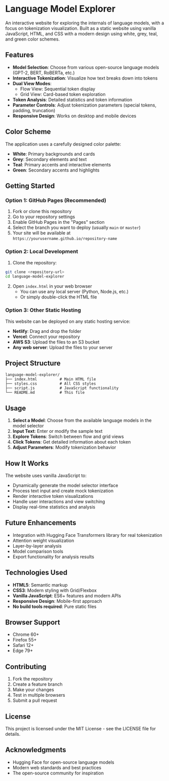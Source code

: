 # Language Model Explorer

An interactive website for exploring the internals of language models, with a focus on tokenization visualization. Built as a static website using vanilla JavaScript, HTML, and CSS with a modern design using white, grey, teal, and green color schemes.

## Features

- **Model Selection**: Choose from various open-source language models (GPT-2, BERT, RoBERTa, etc.)
- **Interactive Tokenization**: Visualize how text breaks down into tokens
- **Dual View Modes**: 
  - Flow View: Sequential token display
  - Grid View: Card-based token exploration
- **Token Analysis**: Detailed statistics and token information
- **Parameter Controls**: Adjust tokenization parameters (special tokens, padding, truncation)
- **Responsive Design**: Works on desktop and mobile devices

## Color Scheme

The application uses a carefully designed color palette:
- **White**: Primary backgrounds and cards
- **Grey**: Secondary elements and text
- **Teal**: Primary accents and interactive elements
- **Green**: Secondary accents and highlights

## Getting Started

### Option 1: GitHub Pages (Recommended)

1. Fork or clone this repository
2. Go to your repository settings
3. Enable GitHub Pages in the "Pages" section
4. Select the branch you want to deploy (usually `main` or `master`)
5. Your site will be available at `https://yourusername.github.io/repository-name`

### Option 2: Local Development

1. Clone the repository:
```bash
git clone <repository-url>
cd language-model-explorer
```

2. Open `index.html` in your web browser
   - You can use any local server (Python, Node.js, etc.)
   - Or simply double-click the HTML file

### Option 3: Other Static Hosting

This website can be deployed on any static hosting service:
- **Netlify**: Drag and drop the folder
- **Vercel**: Connect your repository
- **AWS S3**: Upload the files to an S3 bucket
- **Any web server**: Upload the files to your server

## Project Structure

```
language-model-explorer/
├── index.html          # Main HTML file
├── styles.css          # All CSS styles
├── script.js           # JavaScript functionality
└── README.md           # This file
```

## Usage

1. **Select a Model**: Choose from the available language models in the model selector
2. **Input Text**: Enter or modify the sample text
3. **Explore Tokens**: Switch between flow and grid views
4. **Click Tokens**: Get detailed information about each token
5. **Adjust Parameters**: Modify tokenization behavior

## How It Works

The website uses vanilla JavaScript to:
- Dynamically generate the model selector interface
- Process text input and create mock tokenization
- Render interactive token visualizations
- Handle user interactions and view switching
- Display real-time statistics and analysis

## Future Enhancements

- Integration with Hugging Face Transformers library for real tokenization
- Attention weight visualization
- Layer-by-layer analysis
- Model comparison tools
- Export functionality for analysis results

## Technologies Used

- **HTML5**: Semantic markup
- **CSS3**: Modern styling with Grid/Flexbox
- **Vanilla JavaScript**: ES6+ features and modern APIs
- **Responsive Design**: Mobile-first approach
- **No build tools required**: Pure static files

## Browser Support

- Chrome 60+
- Firefox 55+
- Safari 12+
- Edge 79+

## Contributing

1. Fork the repository
2. Create a feature branch
3. Make your changes
4. Test in multiple browsers
5. Submit a pull request

## License

This project is licensed under the MIT License - see the LICENSE file for details.

## Acknowledgments

- Hugging Face for open-source language models
- Modern web standards and best practices
- The open-source community for inspiration
